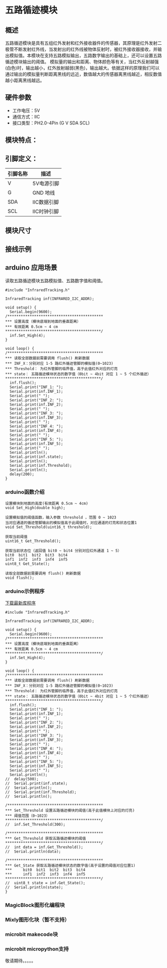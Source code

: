 # 五路循迹模块

## 概述

五路循迹模块是具有五组红外发射和红外接收器件的传感器，其原理是红外发射二极管不断发射红外线，当发射出的红外线被物体反射时，被红外接收器接收，并输出模拟值。本模块在支持五路模拟输出，五路数字输出的基础上，还可以设置五路循迹模块输出的阈值。 模拟量的输出和距离、物体颜色等有关，当红外反射越强(白色)时，输出越小，红外放射越弱(黑色)，输出越大。依据这样的原理我们可以通过输出的模拟量判断距离黑线的远近，数值越大的传感器离黑线越近，相反数值越小距离黑线越远。

## 硬件参数

- 工作电压：5V
- 通信方式：IIC
- 接口类型：PH2.0-4Pin (G V SDA SCL)

## 模块特点：

## 引脚定义：
| 引脚名称 | 描述       |
| -------- | ---------- |
| V        | 5V电源引脚 |
| G        | GND 地线   |
| SDA       | IIC数据引脚 |
| SCL       | IIC时钟引脚 |

## 模块尺寸

## 接线示例

##  arduino 应用场景

读取五路循迹模块五路模拟值、五路数字值和阈值。
```
#include "InfraredTracking.h"

InfraredTracking inf(INFRARED_I2C_ADDR);

void setup() {
  Serial.begin(9600);
/*******************************************
*** 设置高度（模块底端到地面的垂直距离）
*** 有效距离 0.5cm ~ 4 cm
*******************************************/
  inf.Set_High(4);
}

void loop() {
/*******************************************
*** 读取全部数据前需要调用 flush() 刷新数据
*** INF_X：分别对应 1-5 路红外循迹管脚的模拟值(0~1023)
*** Threshold： 为红外管脚的临界值，高于此值红外对应的灯亮
*** state： 五路循迹模块状态的数字值（0bit ~ 4bit 对应 1 ~ 5 个红外循迹）
*******************************************/
  inf.flush();
  Serial.print("INF_1: ");
  Serial.print(inf.INF_1);
  Serial.print(" ");
  Serial.print("INF_2: ");
  Serial.print(inf.INF_2);
  Serial.print(" ");
  Serial.print("INF_3: ");
  Serial.print(inf.INF_3);
  Serial.print(" ");
  Serial.print("INF_4: ");
  Serial.print(inf.INF_4);
  Serial.print(" ");
  Serial.print("INF_5: ");
  Serial.print(inf.INF_5);
  Serial.print(" ");
  Serial.println();
  Serial.print(inf.state);
  Serial.println();
  Serial.print(inf.Threshold);
  Serial.println();
  delay(200);
}
```
### arduino函数介绍

```
设置模块到地面的高度(有效距离 0.5cm ~ 4cm)
void Set_High(double high);

设置模拟值的阈值函数，输入参数 threshold ，范围 0 ~ 1023
当对应通道的循迹管脚输出的模拟值高于此阈值时，对应通道的灯亮和状态位置1
void Set_Threshold(uint16_t threshold);

获取当前阈值
uint16_t Get_Threshold();

获取当前状态位（返回值 bit0 ~ bit4 分别对应红外通道 1 ~ 5）
bit0  bit1  bit2  bit3  bit4
inf1  inf2  inf3  inf4  inf5
uint8_t Get_State();

读取全部数据前需要调用 flush() 刷新数据
void flush();
```
### arduino示例程序

[下载最新库程序](http://www.emakefun.com/sources/five_way_tracking_sensor.zip)

```
#include "InfraredTracking.h"

InfraredTracking inf(INFRARED_I2C_ADDR);

void setup() {
  Serial.begin(9600);
/*******************************************
*** 设置高度（模块底端到地面的垂直距离）
*** 有效距离 0.5cm ~ 4 cm
*******************************************/
  inf.Set_High(4);
}

void loop() {
/*******************************************
*** 读取全部数据前需要调用 flush() 刷新数据
*** INF_X：分别对应 1-5 路红外循迹管脚的模拟值(0~1023)
*** Threshold： 为红外管脚的临界值，高于此值红外对应的灯亮
*** state： 五路循迹模块状态的数字值（0bit ~ 4bit 对应 1 ~ 5 个红外循迹）
*******************************************/
  inf.flush();
  Serial.print("INF_1: ");
  Serial.print(inf.INF_1);
  Serial.print(" ");
  Serial.print("INF_2: ");
  Serial.print(inf.INF_2);
  Serial.print(" ");
  Serial.print("INF_3: ");
  Serial.print(inf.INF_3);
  Serial.print(" ");
  Serial.print("INF_4: ");
  Serial.print(inf.INF_4);
  Serial.print(" ");
  Serial.print("INF_5: ");
  Serial.print(inf.INF_5);
  Serial.print(" ");
  Serial.println();
//  delay(500);
//  Serial.print(inf.state);
//  Serial.println();
//  Serial.print(inf.Threshold);
//  Serial.println();

/*******************************************
*** Set_Threshold 设置五路循迹模块的阈值(高于此值模块上对应的灯亮)
*** 阈值范围（0~1023）
*******************************************/
//  inf.Set_Threshold(300);
  
/*******************************************
*** Get_Threshold 获取五路循迹模块的阈值
*******************************************/ 
//  int data = inf.Get_Threshold();
//  Serial.println(data);

/*******************************************
*** Get_State 获取五路循迹模块状态的数字值(高于设置的阈值对应位置1)
***     bit0  bit1  bit2  bit3  bit4
***     inf1  inf2  inf3  inf4  inf5
*******************************************/ 
//  uint8_t state = inf.Get_State();
//  Serial.println(state); 
}
```

### MagicBlock图形化编程块

### Mixly图形化块（暂不支持）

### microbit makecode块

### microbit micropython支持
敬请期待。。。。。